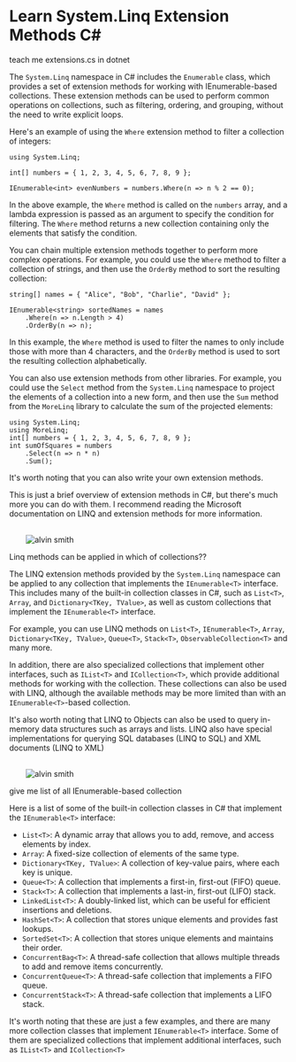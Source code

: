 
# Learn System.Linq Extension Methods C# 

teach me extensions.cs in dotnet

The `System.Linq` namespace in C# includes the `Enumerable` class, which provides a set of extension methods for working with IEnumerable-based collections. These extension methods can be used to perform common operations on collections, such as filtering, ordering, and grouping, without the need to write explicit loops.

Here's an example of using the `Where` extension method to filter a collection of integers:

```
using System.Linq;

int[] numbers = { 1, 2, 3, 4, 5, 6, 7, 8, 9 };

IEnumerable<int> evenNumbers = numbers.Where(n => n % 2 == 0);

```

In the above example, the `Where` method is called on the `numbers` array, and a lambda expression is passed as an argument to specify the condition for filtering. The `Where` method returns a new collection containing only the elements that satisfy the condition.

You can chain multiple extension methods together to perform more complex operations. For example, you could use the `Where` method to filter a collection of strings, and then use the `OrderBy` method to sort the resulting collection:

```
string[] names = { "Alice", "Bob", "Charlie", "David" };

IEnumerable<string> sortedNames = names
    .Where(n => n.Length > 4)
    .OrderBy(n => n);

```

In this example, the `Where` method is used to filter the names to only include those with more than 4 characters, and the `OrderBy` method is used to sort the resulting collection alphabetically.

You can also use extension methods from other libraries. For example, you could use the `Select` method from the `System.Linq` namespace to project the elements of a collection into a new form, and then use the `Sum` method from the `MoreLinq` library to calculate the sum of the projected elements:

```
using System.Linq;
using MoreLinq;
int[] numbers = { 1, 2, 3, 4, 5, 6, 7, 8, 9 };
int sumOfSquares = numbers
    .Select(n => n * n)
    .Sum();

```

It's worth noting that you can also write your own extension methods.

This is just a brief overview of extension methods in C#, but there's much more you can do with them. I recommend reading the Microsoft documentation on LINQ and extension methods for more information.

![](data:image/svg+xml,%3csvg%20xmlns=%27http://www.w3.org/2000/svg%27%20version=%271.1%27%20width=%2730%27%20height=%2730%27/%3e)![alvin smith](https://chat.openai.com/_next/image?url=https%3A%2F%2Flh3.googleusercontent.com%2Fa%2FAEdFTp6-KnLeV6yIkitOU1UG9VoU2r7pf_GWC3w5F5oF%3Ds96-c&w=64&q=75)

Linq methods can be applied in which of collections??

The LINQ extension methods provided by the `System.Linq` namespace can be applied to any collection that implements the `IEnumerable<T>` interface. This includes many of the built-in collection classes in C#, such as `List<T>`, `Array`, and `Dictionary<TKey, TValue>`, as well as custom collections that implement the `IEnumerable<T>` interface.

For example, you can use LINQ methods on `List<T>`, `IEnumerable<T>`, `Array`, `Dictionary<TKey, TValue>`, `Queue<T>`, `Stack<T>`, `ObservableCollection<T>` and many more.

In addition, there are also specialized collections that implement other interfaces, such as `IList<T>` and `ICollection<T>`, which provide additional methods for working with the collection. These collections can also be used with LINQ, although the available methods may be more limited than with an `IEnumerable<T>`\-based collection.

It's also worth noting that LINQ to Objects can also be used to query in-memory data structures such as arrays and lists. LINQ also have special implementations for querying SQL databases (LINQ to SQL) and XML documents (LINQ to XML)

![](data:image/svg+xml,%3csvg%20xmlns=%27http://www.w3.org/2000/svg%27%20version=%271.1%27%20width=%2730%27%20height=%2730%27/%3e)![alvin smith](https://chat.openai.com/_next/image?url=https%3A%2F%2Flh3.googleusercontent.com%2Fa%2FAEdFTp6-KnLeV6yIkitOU1UG9VoU2r7pf_GWC3w5F5oF%3Ds96-c&w=64&q=75)

give me list of all IEnumerable<T>-based collection

Here is a list of some of the built-in collection classes in C# that implement the `IEnumerable<T>` interface:

-   `List<T>`: A dynamic array that allows you to add, remove, and access elements by index.
-   `Array`: A fixed-size collection of elements of the same type.
-   `Dictionary<TKey, TValue>`: A collection of key-value pairs, where each key is unique.
-   `Queue<T>`: A collection that implements a first-in, first-out (FIFO) queue.
-   `Stack<T>`: A collection that implements a last-in, first-out (LIFO) stack.
-   `LinkedList<T>`: A doubly-linked list, which can be useful for efficient insertions and deletions.
-   `HashSet<T>`: A collection that stores unique elements and provides fast lookups.
-   `SortedSet<T>`: A collection that stores unique elements and maintains their order.
-   `ConcurrentBag<T>`: A thread-safe collection that allows multiple threads to add and remove items concurrently.
-   `ConcurrentQueue<T>`: A thread-safe collection that implements a FIFO queue.
-   `ConcurrentStack<T>`: A thread-safe collection that implements a LIFO stack.

It's worth noting that these are just a few examples, and there are many more collection classes that implement `IEnumerable<T>` interface. Some of them are specialized collections that implement additional interfaces, such as `IList<T>` and `ICollection<T>`
